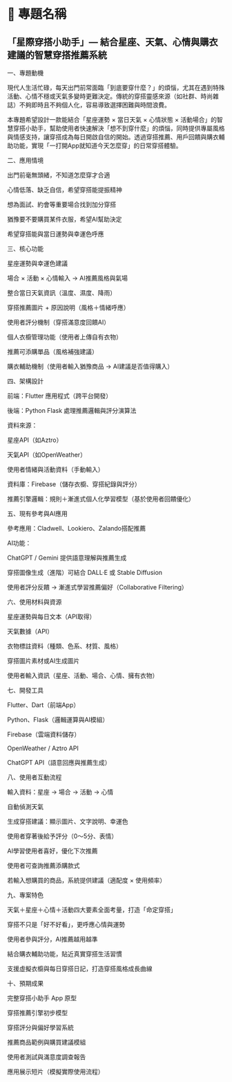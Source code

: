 
# 👗 專題名稱
## 「星際穿搭小助手」— 結合星座、天氣、心情與購衣建議的智慧穿搭推薦系統

一、專題動機

現代人生活忙碌，每天出門前常面臨「到底要穿什麼？」的煩惱，尤其在遇到特殊活動、心情不穩或天氣多變時更難決定。傳統的穿搭靈感來源（如社群、時尚雜誌）不夠即時且不夠個人化，容易導致選擇困難與時間浪費。

本專題希望設計一款能結合「星座運勢 × 當日天氣 × 心情狀態 × 活動場合」的智慧穿搭小助手，幫助使用者快速解決「想不到穿什麼」的煩惱，同時提供專屬風格與情感支持，讓穿搭成為每日開啟自信的開始。透過穿搭推薦、用戶回饋與購衣輔助功能，實現「一打開App就知道今天怎麼穿」的日常穿搭體驗。

二、應用情境

出門前毫無頭緒，不知道怎麼穿才合適

心情低落、缺乏自信，希望穿搭能提振精神

想為面試、約會等重要場合找到加分穿搭

猶豫要不要購買某件衣服，希望AI幫助決定

希望穿搭能與當日運勢與幸運色呼應

三、核心功能

星座運勢與幸運色建議

場合 × 活動 × 心情輸入 → AI推薦風格與氣場

整合當日天氣資訊（溫度、濕度、降雨）

穿搭推薦圖片 + 原因說明（風格＋情緒呼應）

使用者評分機制（穿搭滿意度回饋AI）

個人衣櫥管理功能（使用者上傳自有衣物）

推薦可添購單品（風格補強建議）

購衣輔助機制（使用者輸入猶豫商品 → AI建議是否值得購入）

四、架構設計

前端：Flutter 應用程式（跨平台開發）

後端：Python Flask 處理推薦邏輯與評分演算法

資料來源：

星座API（如Aztro）

天氣API（如OpenWeather）

使用者情緒與活動資料（手動輸入）

資料庫：Firebase（儲存衣櫥、穿搭紀錄與評分）

推薦引擎邏輯：規則＋漸進式個人化學習模型（基於使用者回饋優化）

五、現有參考與AI應用

參考應用：Cladwell、Lookiero、Zalando搭配推薦

AI功能：

ChatGPT / Gemini 提供語意理解與推薦生成

穿搭圖像生成（進階）可結合 DALL·E 或 Stable Diffusion

使用者評分反饋 → 漸進式學習推薦偏好（Collaborative Filtering）

六、使用材料與資源

星座運勢與每日文本（API取得）

天氣數據（API）

衣物標註資料（種類、色系、材質、風格）

穿搭圖片素材或AI生成圖片

使用者輸入資訊（星座、活動、場合、心情、擁有衣物）

七、開發工具

Flutter、Dart（前端App）

Python、Flask（邏輯運算與AI模組）

Firebase（雲端資料儲存）

OpenWeather / Aztro API

ChatGPT API（語意回應與推薦生成）

八、使用者互動流程

輸入資料：星座 → 場合 → 活動 → 心情

自動偵測天氣

生成穿搭建議：顯示圖片、文字說明、幸運色

使用者穿著後給予評分（0～5分、表情）

AI學習使用者喜好，優化下次推薦

使用者可查詢推薦添購款式

若輸入想購買的商品，系統提供建議（適配度 × 使用頻率）

九、專案特色

天氣＋星座＋心情＋活動四大要素全面考量，打造「命定穿搭」

穿搭不只是「好不好看」，更呼應心情與運勢

使用者參與評分，AI推薦越用越準

結合購衣輔助功能，貼近真實穿搭生活習慣

支援虛擬衣櫥與每日穿搭日記，打造穿搭風格成長曲線

十、預期成果

完整穿搭小助手 App 原型

穿搭推薦引擎初步模型

穿搭評分與偏好學習系統

推薦商品範例與購買建議模組

使用者測試與滿意度調查報告

應用展示短片（模擬實際使用流程）
